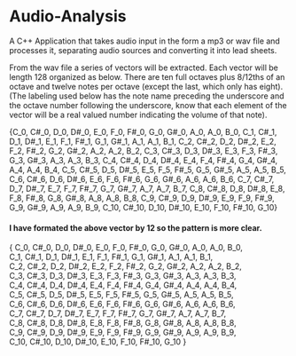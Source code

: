 # Audio-Analysis

A C++ Application that takes audio input in the form a mp3 or wav file and processes it, separating audio sources and converting it into lead sheets.



From the wav file a series of vectors will be extracted.
Each vector will be length 128 organized as below.
  There are ten full octaves plus 8/12ths of an octave and twelve notes per octave (except the last, which only has eight). 
  (The labeling used below has the note name preceding the underscore and the octave number following the underscore, know that each element of the vector will be a real valued number indicating the volume of that note).

{C_0, C#_0, D_0, D#_0, E_0, F_0, F#_0, G_0, G#_0, A_0, A_0, B_0, C_1, C#_1, D_1, D#_1, E_1, F_1, F#_1, G_1, G#_1, A_1, A_1, B_1, C_2, C#_2, D_2, D#_2, E_2, F_2, F#_2, G_2, G#_2, A_2, A_2, B_2, C_3, C#_3, D_3, D#_3, E_3, F_3, F#_3, G_3, G#_3, A_3, A_3, B_3, C_4, C#_4, D_4, D#_4, E_4, F_4, F#_4, G_4, G#_4, A_4, A_4, B_4, C_5, C#_5, D_5, D#_5, E_5, F_5, F#_5, G_5, G#_5, A_5, A_5, B_5, C_6, C#_6, D_6, D#_6, E_6, F_6, F#_6, G_6, G#_6, A_6, A_6, B_6, C_7, C#_7, D_7, D#_7, E_7, F_7, F#_7, G_7, G#_7, A_7, A_7, B_7, C_8, C#_8, D_8, D#_8, E_8, F_8, F#_8, G_8, G#_8, A_8, A_8, B_8, C_9, C#_9, D_9, D#_9, E_9, F_9, F#_9, G_9, G#_9, A_9, A_9, B_9, C_10, C#_10, D_10, D#_10, E_10, F_10, F#_10, G_10}

  #### I have formated the above vector by 12 so the pattern is more clear.
  {   C_0,		C#_0,		D_0,		D#_0,		E_0,		F_0,		F#_0,		G_0,		G#_0,		A_0,		A_0,		B_0,		<br/>
      C_1,		C#_1,		D_1,		D#_1,		E_1,		F_1,		F#_1,		G_1,		G#_1,		A_1,		A_1,		B_1,		<br/>
      C_2,		C#_2,		D_2,		D#_2,		E_2,		F_2,		F#_2,		G_2,		G#_2,		A_2,		A_2,		B_2,		<br/>
      C_3,		C#_3,		D_3,		D#_3,		E_3,		F_3,		F#_3,		G_3,		G#_3,		A_3,		A_3,		B_3,		<br/>
      C_4,		C#_4,		D_4,		D#_4,		E_4,		F_4,		F#_4,		G_4,		G#_4,		A_4,		A_4,		B_4,		<br/>
      C_5,		C#_5,		D_5,		D#_5,		E_5,		F_5,		F#_5,		G_5,		G#_5,		A_5,		A_5,		B_5,		<br/>
      C_6,		C#_6,		D_6,		D#_6,		E_6,		F_6,		F#_6,		G_6,		G#_6,		A_6,		A_6,		B_6,		<br/>
      C_7,		C#_7,		D_7,		D#_7,		E_7,		F_7,		F#_7,		G_7,		G#_7,		A_7,		A_7,		B_7,		<br/>
      C_8,		C#_8,		D_8,		D#_8,		E_8,		F_8,		F#_8,		G_8,		G#_8,		A_8,		A_8,		B_8,		<br/>
      C_9,		C#_9,		D_9,		D#_9,		E_9,		F_9,		F#_9,		G_9,		G#_9,		A_9,		A_9,		B_9,		<br/>
      C_10,		C#_10,	D_10,		D#_10,	E_10,		F_10,		F#_10,	G_10   }
